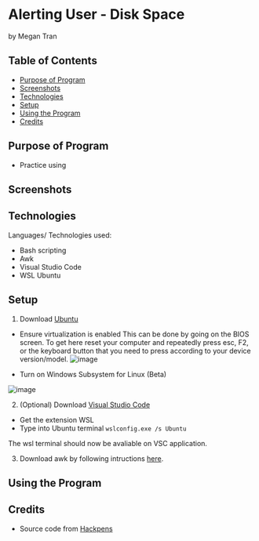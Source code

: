 # Alerting User - Disk Space
by Megan Tran

## Table of Contents
* [Purpose of Program](#Purpose-of-program)
* [Screenshots](#Screenshots)
* [Technologies](#technologies)
* [Setup](#setup)
* [Using the Program](#Using-the-Program)
* [Credits](#Credits)

## Purpose of Program

* Practice using 

## Screenshots  

## Technologies
Languages/ Technologies used:

* Bash scripting
* Awk
* Visual Studio Code
* WSL Ubuntu

## Setup

1) Download [Ubuntu](https://ubuntu.com/download/desktop)
* Ensure virtualization is enabled
This can be done by going on the BIOS screen. To get here reset your computer and repeatedly press esc, F2, or the keyboard button that you need to press according to your device version/model.
![image](https://github.com/Sonicdaheghod/Scanning-and-Detecting-Network_MT/assets/68253811/8b1752e9-80ab-4ffb-88f4-cfffc30f006d)


* Turn on Windows Subsystem for Linux (Beta)

![image](https://github.com/Sonicdaheghod/Scanning-and-Detecting-Network_MT/assets/68253811/da39039b-8f0e-4f44-9b68-d9a8bacf3dd4)


2) (Optional) Download [Visual Studio Code](https://code.visualstudio.com/download)
* Get the extension WSL
* Type into Ubuntu terminal
``` wslconfig.exe /s Ubuntu ```

The wsl terminal should now be avaliable on VSC application.

3) Download awk by following intructions [here](https://adamtheautomator.com/awk-for-windows/).

## Using the Program

## Credits

* Source code from [Hackpens](https://youtu.be/qhCxKrU1AEY)

